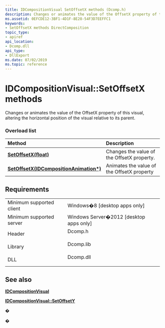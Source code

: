 ```yaml
---
title: IDCompositionVisual SetOffsetX methods (Dcomp.h)
description: Changes or animates the value of the OffsetX property of this visual, altering the horizontal position of the visual relative to its parent.
ms.assetid: 0EFCDE12-3BF1-4D1F-8E28-54F3D7EEFFC1
keywords:
- SetOffsetX methods DirectComposition
topic_type:
- apiref
api_location:
- Dcomp.dll
api_type:
- DllExport
ms.date: 07/02/2019
ms.topic: reference
---
```


# IDCompositionVisual::SetOffsetX methods

Changes or animates the value of the OffsetX property of this visual, altering the horizontal position of the visual relative to its parent.

### Overload list



| Method                                                                                                | Description                                           |
|:------------------------------------------------------------------------------------------------------|:------------------------------------------------------|
| [**SetOffsetX(float)**](https://msdn.microsoft.com/library/Hh449161(v=VS.85).aspx)                                     | Changes the value of the OffsetX property.<br/> |
| [**SetOffsetX(IDCompositionAnimation\*)**](https://msdn.microsoft.com/library/Hh449163(v=VS.85).aspx) | Animates the value of the OffsetX property<br/> |



## Requirements



|                                     |                                                                                      |
|-------------------------------------|--------------------------------------------------------------------------------------|
| Minimum supported client<br/> | Windows�8 \[desktop apps only\]<br/>                                           |
| Minimum supported server<br/> | Windows Server�2012 \[desktop apps only\]<br/>                                 |
| Header<br/>                   | <dl> <dt>Dcomp.h</dt> </dl>   |
| Library<br/>                  | <dl> <dt>Dcomp.lib</dt> </dl> |
| DLL<br/>                      | <dl> <dt>Dcomp.dll</dt> </dl> |



## See also

<dl> <dt>

[**IDCompositionVisual**](https://msdn.microsoft.com/library/Hh449139(v=VS.85).aspx)
</dt> <dt>

[**IDCompositionVisual::SetOffsetY**](https://msdn.microsoft.com/library/Hh449171(v=VS.85).aspx)
</dt> </dl>

�

�





